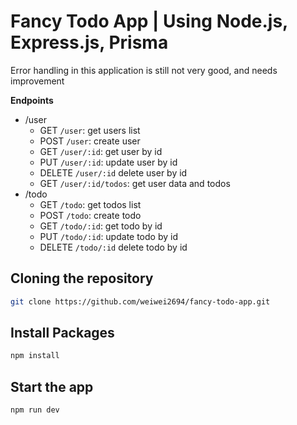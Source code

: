 # Fancy Todo App | Using Node.js, Express.js, Prisma

Error handling in this application is still not very good, and needs improvement

**Endpoints**
- /user
    - GET `/user`: get users list
    - POST `/user`: create user
    - GET `/user/:id`: get user by id
    - PUT `/user/:id`: update user by id
    - DELETE `/user/:id` delete user by id
    - GET `/user/:id/todos`: get user data and todos
- /todo
    - GET `/todo`: get todos list
    - POST `/todo`: create todo
    - GET `/todo/:id`: get todo by id
    - PUT `/todo/:id`: update todo by id
    - DELETE `/todo/:id` delete todo by id

## Cloning the repository
```bash
git clone https://github.com/weiwei2694/fancy-todo-app.git
```
## Install Packages
```bash
npm install
```
## Start the app
```bash
npm run dev
```